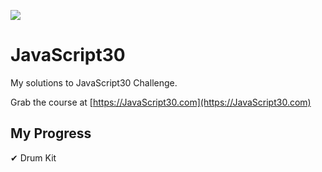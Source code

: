 ﻿![](https://javascript30.com/images/JS3-social-share.png)

# JavaScript30

My solutions to JavaScript30 Challenge.

Grab the course at [https://JavaScript30.com](https://JavaScript30.com)

## My Progress

&#x2714; Drum Kit
